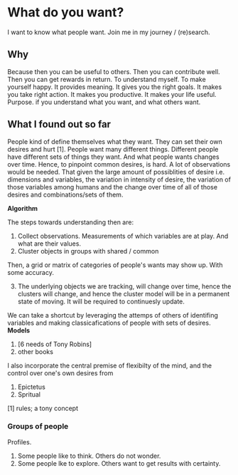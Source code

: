 # What do you want?
I want to know what people want. Join me in my journey / (re)search.

## Why
Because then you can be useful to others. Then you can contribute well. Then you can get rewards in return. To understand myself. To make yourself  happy. It provides meaning. It gives you the right goals. It makes you take right action. It makes you productive. It makes your life useful. Purpose. if you understand what you want, and what others want.

## What I found out so far
People kind of define themselves what they want. They can set their own desires and hurt [1]. People want many different things. Different people have different sets of things they want. And what people wants changes over time. Hence, to pinpoint common desires, is hard. A lot of observations would be needed. That given the large amount of possiblities of desire i.e. dimensions and variables, the variation in intensity of desire, the variation of those variables among humans and the change over time of all of those desires and combinations/sets of them.

**Algorithm**

The steps towards understanding then are:
1. Collect observations. Measurements of which variables are at play. And what are their values.
2. Cluster objects in groups with shared / common

Then, a grid or matrix of categories of people's wants may show up. With some accuracy. 

3. The underlying objects we are tracking, will change over time, hence the clusters will change, and hence the cluster model will be in a permanent state of moving. It will be required to continuesly update.

We can take a shortcut by leveraging the attemps of others of identifing variables and making classicafications of people with sets of desires.
**Models**

1. [6 needs of Tony Robins]
2. other books

I also incorporate the central premise of flexibilty of the mind, and the control over one's own desires from
1. Epictetus
2. Spritual

[1] rules; a tony concept

### Groups of people
Profiles.
1. Some people like to think. Others do not wonder.
2. Some people lke to explore. Others want to get results with certainty.